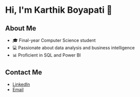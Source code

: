 # Hi, I'm Karthik Boyapati 👋

## About Me
- 🎓 Final-year Computer Science student
- 💻 Passionate about data analysis and business intelligence
- 📊 Proficient in SQL and Power BI



## Contact Me
- [LinkedIn](https://www.linkedin.com/in/karthik-boyapati-040177229/)
- [Email](mailto:boyapatikarthik987@gmail.com)
